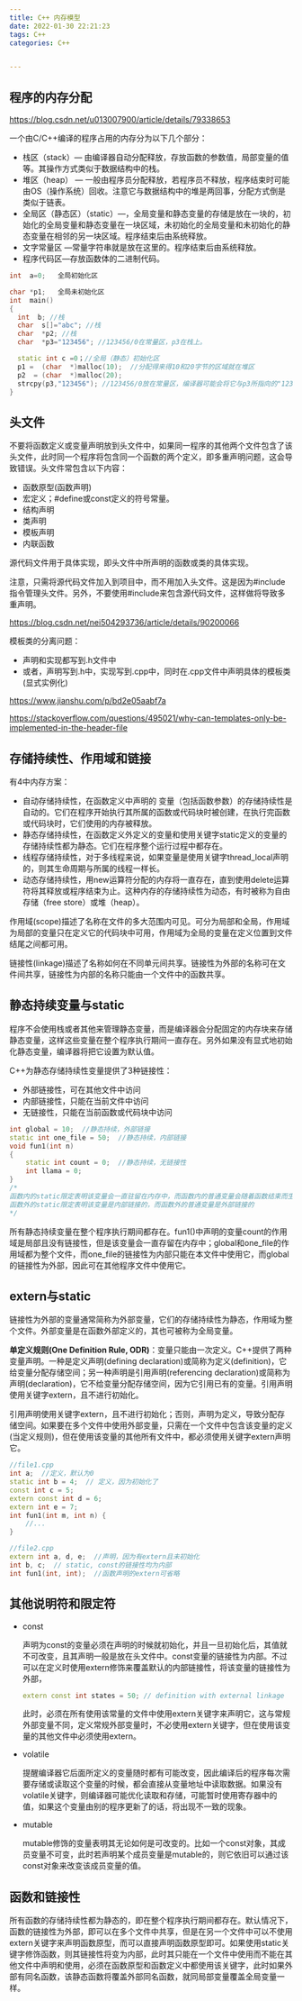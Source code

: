 ```yaml
---
title: C++ 内存模型
date: 2022-01-30 22:21:23
tags: C++
categories: C++


---
```




## 程序的内存分配

https://blog.csdn.net/u013007900/article/details/79338653

一个由C/C++编译的程序占用的内存分为以下几个部分：

- 栈区（stack）— 由编译器自动分配释放，存放函数的参数值，局部变量的值等。其操作方式类似于数据结构中的栈。
- 堆区（heap） — 一般由程序员分配释放，若程序员不释放，程序结束时可能由OS（操作系统）回收。注意它与数据结构中的堆是两回事，分配方式倒是类似于链表。
- 全局区（静态区）（static）—，全局变量和静态变量的存储是放在一块的，初始化的全局变量和静态变量在一块区域，未初始化的全局变量和未初始化的静态变量在相邻的另一块区域。程序结束后由系统释放。
- 文字常量区 —常量字符串就是放在这里的。程序结束后由系统释放。
- 程序代码区—存放函数体的二进制代码。

```c++
int  a=0;   全局初始化区    

char *p1;   全局未初始化区    
int  main()    
{    
  int  b; //栈    
  char  s[]="abc"; //栈    
  char  *p2; //栈    
  char  *p3="123456"; //123456/0在常量区，p3在栈上。    

  static int c =0；//全局（静态）初始化区    
  p1 =  (char  *)malloc(10);  //分配得来得10和20字节的区域就在堆区
  p2  = (char  *)malloc(20);       
  strcpy(p3,"123456"); //123456/0放在常量区，编译器可能会将它与p3所指向的"123456"  优化成一个地方。    
}    

```



## 头文件

不要将函数定义或变量声明放到头文件中，如果同一程序的其他两个文件包含了该头文件，此时同一个程序将包含同一个函数的两个定义，即多重声明问题，这会导致错误。头文件常包含以下内容：

- 函数原型(函数声明)
- 宏定义；#define或const定义的符号常量。
- 结构声明
- 类声明
- 模板声明
- 内联函数

源代码文件用于具体实现，即头文件中所声明的函数或类的具体实现。

注意，只需将源代码文件加入到项目中，而不用加入头文件。这是因为#include指令管理头文件。另外，不要使用#include来包含源代码文件，这样做将导致多重声明。

https://blog.csdn.net/nei504293736/article/details/90200066

模板类的分离问题：

- 声明和实现都写到.h文件中
- 或者，声明写到.h中，实现写到.cpp中，同时在.cpp文件中声明具体的模板类(显式实例化)

https://www.jianshu.com/p/bd2e05aabf7a

https://stackoverflow.com/questions/495021/why-can-templates-only-be-implemented-in-the-header-file

## 存储持续性、作用域和链接

有4中内存方案：

- 自动存储持续性，在函数定义中声明的 变量（包括函数参数）的存储持续性是自动的。它们在程序开始执行其所属的函数或代码块时被创建，在执行完函数或代码块时，它们使用的内存被释放。
- 静态存储持续性，在函数定义外定义的变量和使用关键字static定义的变量的存储持续性都为静态。它们在程序整个运行过程中都存在。
- 线程存储持续性，对于多线程来说，如果变量是使用关键字thread_local声明的，则其生命周期与所属的线程一样长。
- 动态存储持续性，用new运算符分配的内存将一直存在，直到使用delete运算符将其释放或程序结束为止。这种内存的存储持续性为动态，有时被称为自由存储（free store）或堆（heap）。

作用域(scope)描述了名称在文件的多大范围内可见。可分为局部和全局，作用域为局部的变量只在定义它的代码块中可用，作用域为全局的变量在定义位置到文件结尾之间都可用。

链接性(linkage)描述了名称如何在不同单元间共享。链接性为外部的名称可在文件间共享，链接性为内部的名称只能由一个文件中的函数共享。

## 静态持续变量与static

程序不会使用栈或者其他来管理静态变量，而是编译器会分配固定的内存块来存储静态变量，这样这些变量在整个程序执行期间一直存在。另外如果没有显式地初始化静态变量，编译器将把它设置为默认值。

C++为静态存储持续性变量提供了3种链接性：

- 外部链接性，可在其他文件中访问
- 内部链接性，只能在当前文件中访问
- 无链接性，只能在当前函数或代码块中访问

```c++
int global = 10;  //静态持续，外部链接
static int one_file = 50;  //静态持续，内部链接
void fun1(int n)
{
    static int count = 0;  //静态持续，无链接性
    int llama = 0;
}
/*
函数内的static限定表明该变量会一直驻留在内存中，而函数内的普通变量会随着函数结束而生命周期结束
函数外的static限定表明该变量是内部链接的，而函数外的普通变量是外部链接的
*/
```

所有静态持续变量在整个程序执行期间都存在。fun1()中声明的变量count的作用域是局部且没有链接性，但是该变量会一直存留在内存中；global和one_file的作用域都为整个文件，而one_file的链接性为内部只能在本文件中使用它，而global的链接性为外部，因此可在其他程序文件中使用它。

## extern与static

链接性为外部的变量通常简称为外部变量，它们的存储持续性为静态，作用域为整个文件。外部变量是在函数外部定义的，其也可被称为全局变量。

**单定义规则(One Definition Rule, ODR)**：变量只能由一次定义。C++提供了两种变量声明。一种是定义声明(defining declaration)或简称为定义(definition)，它给变量分配存储空间；另一种声明是引用声明(referencing declaration)或简称为声明(declaration)，它不给变量分配存储空间，因为它引用已有的变量。引用声明使用关键字extern，且不进行初始化。

引用声明使用关键字extern，且不进行初始化；否则，声明为定义，导致分配存储空间。如果要在多个文件中使用外部变量，只需在一个文件中包含该变量的定义(当定义规则)，但在使用该变量的其他所有文件中，都必须使用关键字extern声明它。


```c++
//file1.cpp
int a;  //定义，默认为0
static int b = 4;  // 定义，因为初始化了
const int c = 5;
extern const int d = 6;
extern int e = 7;
int fun1(int m, int n) {
    //...
}

//file2.cpp
extern int a, d, e;  //声明，因为有extern且未初始化
int b, c;  // static, const的链接性均为内部
int fun1(int, int);  //函数声明的extern可省略
```

## 其他说明符和限定符

- const

  声明为const的变量必须在声明的时候就初始化，并且一旦初始化后，其值就不可改变，且其声明一般是放在头文件中。const变量的链接性为内部。不过可以在定义时使用extern修饰来覆盖默认的内部链接性，将该变量的链接性为外部，

  ```c++
  extern const int states = 50; // definition with external linkage
  ```

  此时，必须在所有使用该常量的文件中使用extern关键字来声明它，这与常规外部变量不同，定义常规外部变量时，不必使用extern关键字，但在使用该变量的其他文件中必须使用extern。

- volatile

  提醒编译器它后面所定义的变量随时都有可能改变，因此编译后的程序每次需要存储或读取这个变量的时候，都会直接从变量地址中读取数据。如果没有volatile关键字，则编译器可能优化读取和存储，可能暂时使用寄存器中的值，如果这个变量由别的程序更新了的话，将出现不一致的现象。

- mutable

  mutable修饰的变量表明其无论如何是可改变的。比如一个const对象，其成员变量不可变，此时若声明某个成员变量是mutable的，则它依旧可以通过该const对象来改变该成员变量的值。

## 函数和链接性

所有函数的存储持续性都为静态的，即在整个程序执行期间都存在。默认情况下，函数的链接性为外部，即可以在多个文件中共享，但是在另一个文件中可以不使用extern关键字来声明函数原型，而可以直接声明函数原型即可。如果使用static关键字修饰函数，则其链接性将变为内部，此时其只能在一个文件中使用而不能在其他文件中声明和使用，必须在函数原型和函数定义中都使用该关键字，此时如果外部有同名函数，该静态函数将覆盖外部同名函数，就同局部变量覆盖全局变量一样。
